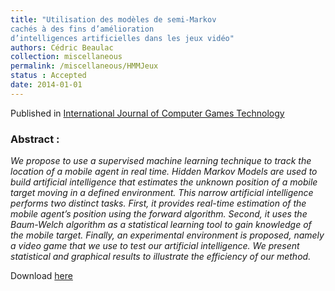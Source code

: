 ```yaml
---
title: "Utilisation des modèles de semi-Markov
cachés à des fins d’amélioration
d’intelligences artificielles dans les jeux vidéo"
authors: Cédric Beaulac
collection: miscellaneous
permalink: /miscellaneous/HMMJeux
status : Accepted
date: 2014-01-01
---
```


Published in [International Journal of Computer Games Technology](https://www.hindawi.com/journals/ijcgt/)

### Abstract :

*We propose to use a supervised machine learning technique to track the location of a mobile agent in real time. Hidden Markov Models are used to build artificial intelligence that estimates the unknown position of a mobile target moving in a defined environment. This narrow
artificial intelligence performs two distinct tasks. First, it provides real-time estimation of the mobile agent’s position using the forward algorithm. Second, it uses the Baum-Welch algorithm as a statistical learning tool to gain knowledge of the mobile target. Finally, an experimental environment is proposed, namely a video game that we use to test our artificial intelligence. We present statistical and graphical results to illustrate the efficiency of our method.*

Download [here](http://downloads.hindawi.com/journals/ijcgt/2017/4939261.pdf)
